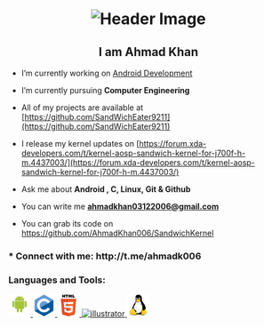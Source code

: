 <h1>
  <div align="center">
    <img src="https://media.istockphoto.com/id/1225512206/vector/welcome-colorful-typography-banner.jpg?s=612x612&w=0&k=20&c=F7YQTrBDwuRFBf4aWPhVbiM3I5SCN_KCVS0__ucmoMc=" alt="Header Image">
  </div>
</h1>
<h2 align="center">I am Ahmad Khan</h2>

- I’m currently working on [Android Development](https://forum.xda-developers.com/t/kernel-aosp-sandwich-kernel-for-j700f-h-m.4437003/)

- I’m currently pursuing **Computer Engineering**

- All of my projects are available at [https://github.com/SandWichEater9211](https://github.com/SandWichEater9211)

- I release my kernel updates on [https://forum.xda-developers.com/t/kernel-aosp-sandwich-kernel-for-j700f-h-m.4437003/](https://forum.xda-developers.com/t/kernel-aosp-sandwich-kernel-for-j700f-h-m.4437003/)

- Ask me about **Android , C, Linux, Git & Github**

- You can write me **ahmadkhan03122006@gmail.com**

- You can grab its code on https://github.com/AhmadKhan006/SandwichKernel

<h3 align="left">* Connect with me: http://t.me/ahmadk006</h3>
<p align="left">
</p>

<h3 align="left">Languages and Tools:</h3>
<p align="left"> <a href="https://developer.android.com" target="_blank" rel="noreferrer"> <img src="https://raw.githubusercontent.com/devicons/devicon/master/icons/android/android-original-wordmark.svg" alt="android" width="40" height="40"/> </a> <a href="https://www.cprogramming.com/" target="_blank" rel="noreferrer"> <img src="https://raw.githubusercontent.com/devicons/devicon/master/icons/c/c-original.svg" alt="c" width="40" height="40"/> </a> <a href="https://www.w3.org/html/" target="_blank" rel="noreferrer"> <img src="https://raw.githubusercontent.com/devicons/devicon/master/icons/html5/html5-original-wordmark.svg" alt="html5" width="40" height="40"/> </a> <a href="https://www.adobe.com/in/products/illustrator.html" target="_blank" rel="noreferrer"> <img src="https://www.vectorlogo.zone/logos/adobe_illustrator/adobe_illustrator-icon.svg" alt="illustrator" width="40" height="40"/> </a> <a href="https://www.linux.org/" target="_blank" rel="noreferrer"> <img src="https://raw.githubusercontent.com/devicons/devicon/master/icons/linux/linux-original.svg" alt="linux" width="40" height="40"/> </a> 




